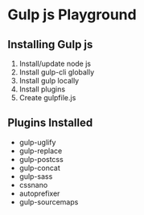 # Gulp js Playground
## Installing Gulp js
1. Install/update node js
2. Install gulp-cli globally
3. Install gulp locally
4. Install plugins
5. Create gulpfile.js
## Plugins Installed
- gulp-uglify
- gulp-replace
- gulp-postcss
- gulp-concat
- gulp-sass
- cssnano
- autoprefixer
- gulp-sourcemaps